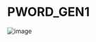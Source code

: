 # PWORD_GEN1

![image](https://user-images.githubusercontent.com/112996304/193726271-4276380d-a528-4f9c-bc29-7ba484e00bc0.png)
